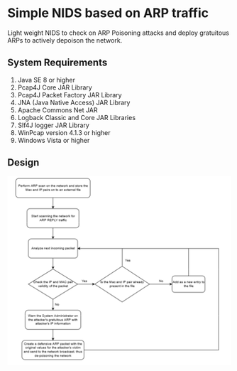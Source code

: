 
# Simple NIDS based on ARP traffic

Light weight NIDS to check on ARP Poisoning attacks and deploy gratuitous ARPs to actively depoison the network.

## System Requirements

1. Java SE 8 or higher
2. Pcap4J Core JAR Library
3. Pcap4J Packet Factory JAR Library
4. JNA (Java Native Access) JAR Library
5. Apache Commons Net JAR
6. Logback Classic and Core JAR Libraries
7. Slf4J logger JAR Library
8. WinPcap version 4.1.3 or higher
9. Windows Vista or higher

## Design
![image](Design.png)
